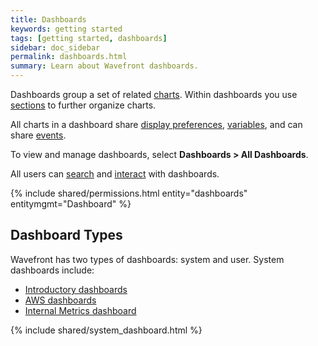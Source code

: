 ```yaml
---
title: Dashboards
keywords: getting started
tags: [getting started, dashboards]
sidebar: doc_sidebar
permalink: dashboards.html
summary: Learn about Wavefront dashboards.
---
```

Dashboards group a set of related [charts](charts.html). Within dashboards you use [sections](dashboards_managing.html#sections) to further organize charts.

All charts in a dashboard share [display preferences](dashboards_managing.html#prefs), [variables](dashboards_variables.html), and can share [events](charts_events_displaying.html#controlling-events-overlays). 

To view and manage dashboards, select **Dashboards > All Dashboards**.

All users can [search](dashboards_searching.html) and [interact](dashboards_interacting.html) with dashboards. 

{% include shared/permissions.html entity="dashboards" entitymgmt="Dashboard" %}

## Dashboard Types

Wavefront has two types of dashboards: system and user. System dashboards include:

- [Introductory dashboards](dashboards_getting_started.html)
- [AWS dashboards](integrations_aws_metrics.html#aws-dashboards)
- [Internal Metrics dashboard](wavefront_monitoring.html)

{% include shared/system_dashboard.html %}
